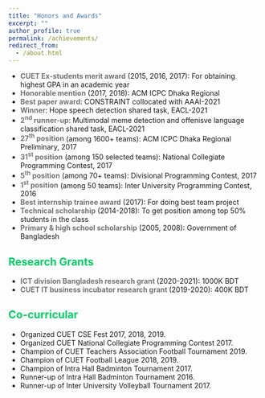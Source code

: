 ```yaml
---
title: "Honors and Awards"
excerpt: ""
author_profile: true
permalink: /achievements/
redirect_from: 
  - /about.html
---
```


<ul>
  <li> <b><font color= "#737373" >CUET Ex-students merit award</font></b> (2015, 2016, 2017): For obtaining highest GPA in an academic year</li>
  <li> <b><font color= "#737373" >Honorable mention</font></b> (2017, 2018): ACM ICPC Dhaka Regional</li>
  <li> <b><font color= "#737373" >Best paper award</font></b>: CONSTRAINT collocated with AAAI-2021</li>
  <li> <b><font color= "#737373" >Winner</font></b>: Hope speech detection shared task, EACL-2021</li>
  <li> <b><font color= "#737373" >2<sup>nd</sup> runner-up</font></b>: Multimodal meme detection and offenisve language classification shared task, EACL-2021</li>
  <li> <b><font color= "#737373" >27<sup>th</sup> position</font></b> (among 1600+ teams): ACM ICPC Dhaka Regional Preliminary, 2017</li>
  <li> <b><font color= "#737373" >31<sup>st</sup> position</font></b> (among 150 selected teams): National Collegiate Programming Contest, 2017</li>
  <li> <b><font color= "#737373" >5<sup>th</sup> position</font></b> (among 70+ teams): Divisional Programming Contest, 2017</li>
  <li> <b><font color= "#737373" >1<sup>st</sup> position</font></b> (among 50 teams): Inter University Programming Contest, 2016</li>
  <li> <b><font color= "#737373" >Best internship trainee award</font></b> (2017): For doing best team project</li>
  <li> <b><font color= "#737373" >Technical scholarship</font></b> (2014-2018): To get position among top 50% students in the class</li>
  <li> <b><font color= "#737373" >Primary & high school scholarship</font></b> (2005, 2008): Government of Bangladesh</li>
</ul>


## <font color="#00cc66"> Research Grants</font>

 * <b><font color= "#737373" >ICT division Bangladesh research grant </font></b>(2020-2021): 1000K BDT
 * <b><font color= "#737373" >CUET IT business incubator research grant </font></b>(2019-2020): 400K BDT
 
## <font color="#00cc66"> Co-curricular</font>
   * Organized CUET CSE Fest 2017, 2018, 2019.
   * Organized CUET National Collegiate Programming Contest 2017.
   * Champion of CUET Teachers Association Football Tournament 2019.
   * Champion of CUET Football League 2018, 2019.
   * Champion of Intra Hall Badminton Tournament 2017.
   * Runner-up of Intra Hall Badminton Tournament 2016.
   * Runner-up of Inter University Volleyball Tournament 2017.
